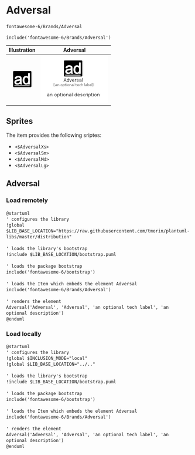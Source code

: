 # Adversal


```text
fontawesome-6/Brands/Adversal
```

```text
include('fontawesome-6/Brands/Adversal')
```



| Illustration | Adversal |
| :---: | :---: |
| ![illustration for Illustration](../../fontawesome-6/Brands/Adversal.png) | ![illustration for Adversal](../../fontawesome-6/Brands/Adversal.Local.png) |



## Sprites
The item provides the following sriptes:

- `<$AdversalXs>`
- `<$AdversalSm>`
- `<$AdversalMd>`
- `<$AdversalLg>`





## Adversal

### Load remotely
```plantuml
@startuml
' configures the library
!global $LIB_BASE_LOCATION="https://raw.githubusercontent.com/tmorin/plantuml-libs/master/distribution"

' loads the library's bootstrap
!include $LIB_BASE_LOCATION/bootstrap.puml

' loads the package bootstrap
include('fontawesome-6/bootstrap')

' loads the Item which embeds the element Adversal
include('fontawesome-6/Brands/Adversal')

' renders the element
Adversal('Adversal', 'Adversal', 'an optional tech label', 'an optional description')
@enduml
```

### Load locally
```plantuml
@startuml
' configures the library
!global $INCLUSION_MODE="local"
!global $LIB_BASE_LOCATION="../.."

' loads the library's bootstrap
!include $LIB_BASE_LOCATION/bootstrap.puml

' loads the package bootstrap
include('fontawesome-6/bootstrap')

' loads the Item which embeds the element Adversal
include('fontawesome-6/Brands/Adversal')

' renders the element
Adversal('Adversal', 'Adversal', 'an optional tech label', 'an optional description')
@enduml
```

